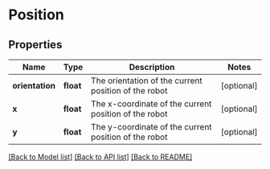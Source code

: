 # Position

## Properties
Name | Type | Description | Notes
------------ | ------------- | ------------- | -------------
**orientation** | **float** | The orientation of the current position of the robot | [optional] 
**x** | **float** | The x-coordinate of the current position of the robot | [optional] 
**y** | **float** | The y-coordinate of the current position of the robot | [optional] 

[[Back to Model list]](../README.md#documentation-for-models) [[Back to API list]](../README.md#documentation-for-api-endpoints) [[Back to README]](../README.md)

